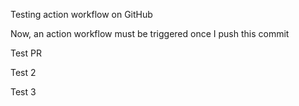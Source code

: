 Testing action workflow on GitHub

Now, an action workflow must be triggered once I push this commit

Test PR

Test 2


Test 3
